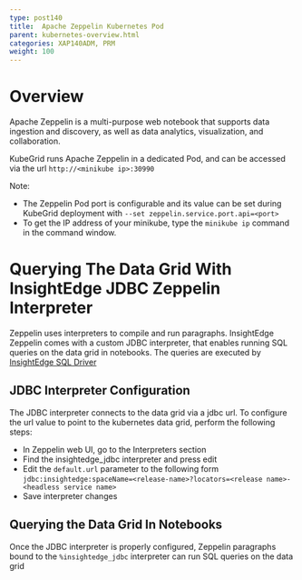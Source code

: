 ```yaml
---
type: post140
title:  Apache Zeppelin Kubernetes Pod
parent: kubernetes-overview.html
categories: XAP140ADM, PRM
weight: 100
---
```


# Overview

Apache Zeppelin is a multi-purpose web notebook that supports data ingestion and discovery, as well as data analytics, visualization, and collaboration.

KubeGrid runs Apache Zeppelin in a dedicated Pod, and can be accessed via the url `http://<minikube ip>:30990`

Note: 

- The Zeppelin Pod port is configurable and its value can be set during KubeGrid deployment with `--set zeppelin.service.port.api=<port>`
- To get the IP address of your minikube, type the `minikube ip` command in the command window.

# Querying The Data Grid With InsightEdge JDBC Zeppelin Interpreter

Zeppelin uses interpreters to compile and run paragraphs. InsightEdge Zeppelin comes with a custom JDBC interpreter, that enables running SQL queries on the data grid in notebooks. 
The queries are executed by [InsightEdge SQL Driver](sql-query-intro.html)      

## JDBC Interpreter Configuration

The JDBC interpreter connects to the data grid via a jdbc url. To configure the url value to point to the kubernetes data grid, perform the following steps:

- In Zeppelin web UI, go to the Interpreters section
- Find the insightedge_jdbc interpreter and press edit
- Edit the `default.url` parameter to the following form `jdbc:insightedge:spaceName=<release-name>?locators=<release name>-<headless service name>`
- Save interpreter changes

## Querying the Data Grid In Notebooks

Once the JDBC interpreter is properly configured, Zeppelin paragraphs bound to the `%insightedge_jdbc`  interpreter can run SQL queries on the data grid
